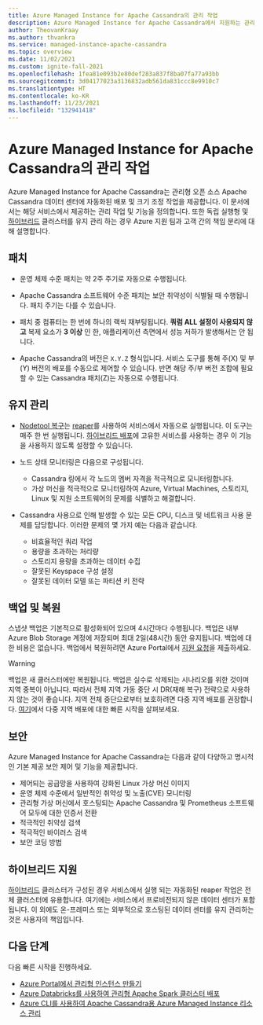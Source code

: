 ```yaml
---
title: Azure Managed Instance for Apache Cassandra의 관리 작업
description: Azure Managed Instance for Apache Cassandra에서 지원하는 관리 작업에 대해 알아봅니다. 또한 독립 실행형 및 하이브리드 클러스터를 유지 관리 하는 경우 Azure 지원 팀과 고객 간의 책임 분리에 대해 설명합니다.
author: TheovanKraay
ms.author: thvankra
ms.service: managed-instance-apache-cassandra
ms.topic: overview
ms.date: 11/02/2021
ms.custom: ignite-fall-2021
ms.openlocfilehash: 1fea81e093b2e80def283a837f8ba07fa77a93bb
ms.sourcegitcommit: 3d04177023a3136832adb561da831ccc8e9910c7
ms.translationtype: HT
ms.contentlocale: ko-KR
ms.lasthandoff: 11/23/2021
ms.locfileid: "132941418"
---
```

# <a name="management-operations-in-azure-managed-instance-for-apache-cassandra"></a>Azure Managed Instance for Apache Cassandra의 관리 작업

Azure Managed Instance for Apache Cassandra는 관리형 오픈 소스 Apache Cassandra 데이터 센터에 자동화된 배포 및 크기 조정 작업을 제공합니다. 이 문서에서는 해당 서비스에서 제공하는 관리 작업 및 기능을 정의합니다. 또한 독립 실행형 및 [하이브리드](configure-hybrid-cluster.md) 클러스터를 유지 관리 하는 경우 Azure 지원 팀과 고객 간의 책임 분리에 대해 설명합니다.

## <a name="patching"></a>패치

* 운영 체제 수준 패치는 약 2주 주기로 자동으로 수행됩니다.

* Apache Cassandra 소프트웨어 수준 패치는 보안 취약성이 식별될 때 수행됩니다. 패치 주기는 다를 수 있습니다.

* 패치 중 컴퓨터는 한 번에 하나의 랙씩 재부팅됩니다. **쿼럼 ALL 설정이 사용되지 않고** 복제 요소가 **3 이상** 인 한, 애플리케이션 측면에서 성능 저하가 발생해서는 안 됩니다.

* Apache Cassandra의 버전은 `X.Y.Z` 형식입니다. 서비스 도구를 통해 주(X) 및 부(Y) 버전의 배포를 수동으로 제어할 수 있습니다. 반면 해당 주/부 버전 조합에 필요할 수 있는 Cassandra 패치(Z)는 자동으로 수행됩니다.  

## <a name="maintenance"></a>유지 관리

* [Nodetool 복구](https://docs.datastax.com/en/cassandra-oss/3.x/cassandra/tools/toolsRepair.html)는 [reaper](http://cassandra-reaper.io/)를 사용하여 서비스에서 자동으로 실행됩니다. 이 도구는 매주 한 번 실행됩니다. [하이브리드 배포](configure-hybrid-cluster.md)에 고유한 서비스를 사용하는 경우 이 기능을 사용하지 않도록 설정할 수 있습니다.

* 노드 상태 모니터링은 다음으로 구성됩니다.

  * Cassandra 링에서 각 노드의 멤버 자격을 적극적으로 모니터링합니다.
  * 가상 머신을 적극적으로 모니터링하여 Azure, Virtual Machines, 스토리지, Linux 및 지원 소프트웨어의 문제를 식별하고 해결합니다.

* Cassandra 사용으로 인해 발생할 수 있는 모든 CPU, 디스크 및 네트워크 사용 문제를 담당합니다. 이러한 문제의 몇 가지 예는 다음과 같습니다.

  * 비효율적인 쿼리 작업
  * 용량을 초과하는 처리량
  * 스토리지 용량을 초과하는 데이터 수집
  * 잘못된 Keyspace 구성 설정
  * 잘못된 데이터 모델 또는 파티션 키 전략

## <a name="backup-and-restore"></a>백업 및 복원

스냅샷 백업은 기본적으로 활성화되어 있으며 4시간마다 수행됩니다. 백업은 내부 Azure Blob Storage 계정에 저장되며 최대 2일(48시간) 동안 유지됩니다. 백업에 대한 비용은 없습니다. 백업에서 복원하려면 Azure Portal에서 [지원 요청](https://ms.portal.azure.com/#blade/Microsoft_Azure_Support/HelpAndSupportBlade/newsupportrequest)을 제출하세요.

> [!WARNING]
> 백업은 새 클러스터에만 복원됩니다. 백업은 실수로 삭제되는 시나리오를 위한 것이며 지역 중복이 아닙니다. 따라서 전체 지역 가동 중단 시 DR(재해 복구) 전략으로 사용하지 않는 것이 좋습니다. 지역 전체 중단으로부터 보호하려면 다중 지역 배포를 권장합니다. [여기](create-multi-region-cluster.md)에서 다중 지역 배포에 대한 빠른 시작을 살펴보세요. 

## <a name="security"></a>보안

Azure Managed Instance for Apache Cassandra는 다음과 같이 다양하고 명시적인 기본 제공 보안 제어 및 기능을 제공합니다.

* 제어되는 공급망을 사용하여 강화된 Linux 가상 머신 이미지
* 운영 체제 수준에서 일반적인 취약성 및 노출(CVE) 모니터링
* 관리형 가상 머신에서 호스팅되는 Apache Cassandra 및 Prometheus 소프트웨어 모두에 대한 인증서 전환
* 적극적인 취약성 검색
* 적극적인 바이러스 검색
* 보안 코딩 방법

## <a name="hybrid-support"></a>하이브리드 지원

[하이브리드](configure-hybrid-cluster.md) 클러스터가 구성된 경우 서비스에서 실행 되는 자동화된 reaper 작업은 전체 클러스터에 유용합니다. 여기에는 서비스에서 프로비전되지 않은 데이터 센터가 포함됩니다. 이 외에도 온-프레미스 또는 외부적으로 호스팅된 데이터 센터를 유지 관리하는 것은 사용자의 책임입니다.

## <a name="next-steps"></a>다음 단계

다음 빠른 시작을 진행하세요.
* [Azure Portal에서 관리형 인스턴스 만들기](create-cluster-portal.md)
* [Azure Databricks를 사용하여 관리형 Apache Spark 클러스터 배포](deploy-cluster-databricks.md)
* [Azure CLI를 사용하여 Apache Cassandra용 Azure Managed Instance 리소스 관리](manage-resources-cli.md)
